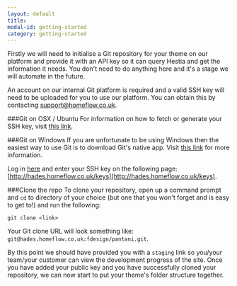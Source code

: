 ```yaml
---
layout: default
title:
modal-id: getting-started
category: getting-started
---
```

Firstly we will need to initialise a Git repository for your theme on our platform and provide it with an API key so it can query Hestia and get the information it needs. You don't need to do anything here and it's a stage we will automate in the future.

An account on our internal Git platform is required and a valid SSH key will need to be uploaded for you to use our platform. You can obtain this by contacting support@homeflow.co.uk. 


###Git on OSX / Ubuntu
For information on how to fetch or generate your SSH key, visit [this link](https://help.github.com/articles/generating-ssh-keys#platform-mac).

###Git on Windows
If you are unfortunate to be using Windows then the easiest way to use Git is to download Git's native app. Visit [this link](https://help.github.com/articles/generating-ssh-keys#platform-windows) for more information.

Log in [here](http://hades.homeflow.co.uk) and enter your SSH key on the following page: [http://hades.homeflow.co.uk/keys](http://hades.homeflow.co.uk/keys).

###Clone the repo
To clone your repository, open up a command prompt and ``cd`` to directory of your choice (but one that you won't forget and is easy to get to!) and run the following:

``git clone <link>``

Your Git clone URL will look something like: ``git@hades.homeflow.co.uk:fdesign/pantani.git``.

By this point we should have provided you with a ``staging`` link so you/your team/your customer can view the development progress of the site. Once you have added your public key and you have successfully cloned your repository, we can now start to put your theme's folder structure together.